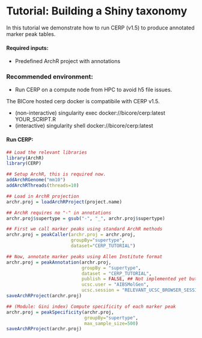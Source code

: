 # Tutorial: Building a Shiny taxonomy 

In this tutorial we demonstrate how to run CERP (v1.5) to produce annotated marker peak tables.

#### Required inputs:

* Predefined ArchR project with annotations

### Recommended environment:

* Run CERP on a compute node from HPC to avoid h5 file issues.

The BICore hosted cerp docker is compatibile with CERP v1.5.

* (non-interactive) singularity exec docker://bicore/cerp:latest YOUR_SCRIPT.R
* (interactive) singularity shell docker://bicore/cerp:latest

#### Run CERP:
```R
## Load the relevant libraries
library(ArchR)
library(CERP)

## Setup ArchR, this is required now.
addArchRGenome("mm10")
addArchRThreads(threads=10) 

## Load in ArchR projection
archr.proj = loadArchRProject(project.name)

## ArchR requires no "-" in annotations
archr.proj$supertype = gsub("-", "_", archr.proj$supertype)

## First we call marker peaks using standard ArchR methods
archr.proj = peakCaller(archr.proj = archr.proj,
                        groupBy="supertype", 
                        dataset="CERP_TUTORIAL")

## Now, annotate marker peaks using Allen Institute format
archr.proj = peakAnnotation(archr.proj,
                            groupBy = "supertype", 
                            dataset = "CERP_TUTORIAL",
                            publish = FALSE, ## Not implemented yet but will "push" new peak tables onto MolGen Shiny.
                            ucsc.user = "AIBSMolGen", 
                            ucsc.session = "RELEVANT_UCSC_BROWSER_SESSION")
saveArchRProject(archr.proj)

## (Module: Gini index) Compute specificity of each marker peak
archr.proj = peakSpecificity(archr.proj,
                             groupBy="supertype",
                             max_sample_size=500)
saveArchRProject(archr.proj)
```